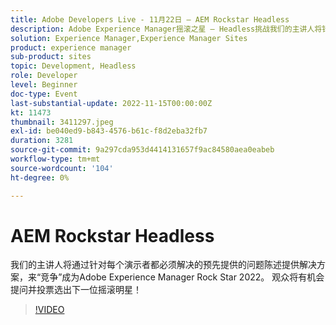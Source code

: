```yaml
---
title: Adobe Developers Live - 11月22日 — AEM Rockstar Headless
description: Adobe Experience Manager摇滚之星 — Headless挑战我们的主讲人将针对每个人必须解决的问题陈述提供解决方案，从而“竞争”成为Adobe Experience Manager摇滚之星2022。 观众将有机会提问并投票选出下一位摇滚明星！
solution: Experience Manager,Experience Manager Sites
product: experience manager
sub-product: sites
topic: Development, Headless
role: Developer
level: Beginner
doc-type: Event
last-substantial-update: 2022-11-15T00:00:00Z
kt: 11473
thumbnail: 3411297.jpeg
exl-id: be040ed9-b843-4576-b61c-f8d2eba32fb7
duration: 3281
source-git-commit: 9a297cda953d4414131657f9ac84580aea0eabeb
workflow-type: tm+mt
source-wordcount: '104'
ht-degree: 0%

---
```


# AEM Rockstar Headless

我们的主讲人将通过针对每个演示者都必须解决的预先提供的问题陈述提供解决方案，来“竞争”成为Adobe Experience Manager Rock Star 2022。 观众将有机会提问并投票选出下一位摇滚明星！

>[!VIDEO](https://video.tv.adobe.com/v/3411297/?quality=12&learn=on)
